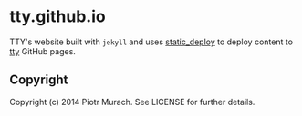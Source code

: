 tty.github.io
=============

TTY's website built with `jekyll` and uses [static_deploy](https://github.com/piotrmurach/static_deploy) to deploy content to [tty](https://github.com/piotrmurach/tty) GitHub pages.

## Copyright

Copyright (c) 2014 Piotr Murach. See LICENSE for further details.

